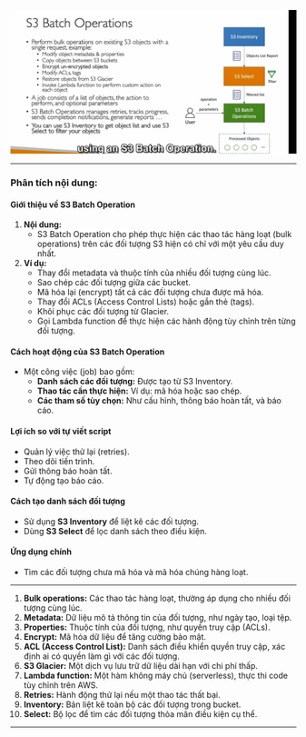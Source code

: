 ![alt text](image/batch-ops.png)

---

### **Phân tích nội dung:**

#### **Giới thiệu về S3 Batch Operation**

1. **Nội dung:**
   - S3 Batch Operation cho phép thực hiện các thao tác hàng loạt (bulk operations) trên các đối tượng S3 hiện có chỉ với một yêu cầu duy nhất.
2. **Ví dụ:**
   - Thay đổi metadata và thuộc tính của nhiều đối tượng cùng lúc.
   - Sao chép các đối tượng giữa các bucket.
   - Mã hóa lại (encrypt) tất cả các đối tượng chưa được mã hóa.
   - Thay đổi ACLs (Access Control Lists) hoặc gắn thẻ (tags).
   - Khôi phục các đối tượng từ Glacier.
   - Gọi Lambda function để thực hiện các hành động tùy chỉnh trên từng đối tượng.

#### **Cách hoạt động của S3 Batch Operation**

- Một công việc (job) bao gồm:
  - **Danh sách các đối tượng:** Được tạo từ S3 Inventory.
  - **Thao tác cần thực hiện:** Ví dụ: mã hóa hoặc sao chép.
  - **Các tham số tùy chọn:** Như cấu hình, thông báo hoàn tất, và báo cáo.

#### **Lợi ích so với tự viết script**

- Quản lý việc thử lại (retries).
- Theo dõi tiến trình.
- Gửi thông báo hoàn tất.
- Tự động tạo báo cáo.

#### **Cách tạo danh sách đối tượng**

- Sử dụng **S3 Inventory** để liệt kê các đối tượng.
- Dùng **S3 Select** để lọc danh sách theo điều kiện.

#### **Ứng dụng chính**

- Tìm các đối tượng chưa mã hóa và mã hóa chúng hàng loạt.

---

1. **Bulk operations:** Các thao tác hàng loạt, thường áp dụng cho nhiều đối tượng cùng lúc.
2. **Metadata:** Dữ liệu mô tả thông tin của đối tượng, như ngày tạo, loại tệp.
3. **Properties:** Thuộc tính của đối tượng, như quyền truy cập (ACLs).
4. **Encrypt:** Mã hóa dữ liệu để tăng cường bảo mật.
5. **ACL (Access Control List):** Danh sách điều khiển quyền truy cập, xác định ai có quyền làm gì với các đối tượng.
6. **S3 Glacier:** Một dịch vụ lưu trữ dữ liệu dài hạn với chi phí thấp.
7. **Lambda function:** Một hàm không máy chủ (serverless), thực thi code tùy chỉnh trên AWS.
8. **Retries:** Hành động thử lại nếu một thao tác thất bại.
9. **Inventory:** Bản liệt kê toàn bộ các đối tượng trong bucket.
10. **Select:** Bộ lọc để tìm các đối tượng thỏa mãn điều kiện cụ thể.

---
